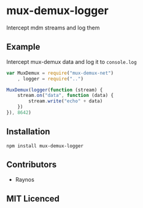 # mux-demux-logger

Intercept mdm streams and log them

## Example

Intercept mux-demux data and log it to `console.log`

``` js
var MuxDemux = require("mux-demux-net")
    , logger = require("..")

MuxDemux(logger(function (stream) {
    stream.on("data", function (data) {
        stream.write("echo" + data)
    })
}), 8642)
```

## Installation

`npm install mux-demux-logger`

## Contributors

 - Raynos

## MIT Licenced